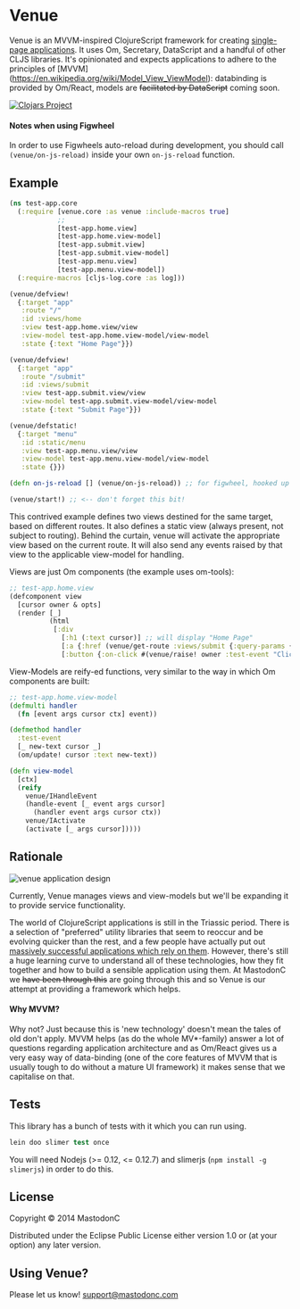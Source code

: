 # Venue

Venue is an MVVM-inspired ClojureScript framework for creating [single-page applications](https://en.wikipedia.org/wiki/Single-page_application). It uses Om, Secretary, DataScript and a handful of other CLJS libraries. It's opinionated and expects applications to adhere to the principles of [MVVM] (https://en.wikipedia.org/wiki/Model_View_ViewModel): databinding is provided by Om/React, models are ~~facilitated by DataScript~~ coming soon.

[![Clojars Project](http://clojars.org/venue/latest-version.svg)](http://clojars.org/venue)

#### Notes when using Figwheel

In order to use Figwheels auto-reload during development, you should call `(venue/on-js-reload)` inside your own `on-js-reload` function.

## Example
```clojure
(ns test-app.core
  (:require [venue.core :as venue :include-macros true]
            ;;
            [test-app.home.view]
            [test-app.home.view-model]
            [test-app.submit.view]
            [test-app.submit.view-model]
            [test-app.menu.view]
            [test-app.menu.view-model])
  (:require-macros [cljs-log.core :as log]))

(venue/defview!
  {:target "app"
   :route "/"
   :id :views/home
   :view test-app.home.view/view
   :view-model test-app.home.view-model/view-model
   :state {:text "Home Page"}})

(venue/defview!
  {:target "app"
   :route "/submit"
   :id :views/submit
   :view test-app.submit.view/view
   :view-model test-app.submit.view-model/view-model
   :state {:text "Submit Page"}})

(venue/defstatic!
  {:target "menu"
   :id :static/menu
   :view test-app.menu.view/view
   :view-model test-app.menu.view-model/view-model
   :state {}})

(defn on-js-reload [] (venue/on-js-reload)) ;; for figwheel, hooked up in project.clj

(venue/start!) ;; <-- don't forget this bit!
```
This contrived example defines two views destined for the same target, based on different routes. It also defines a static view (always present, not subject to routing). Behind the curtain, venue will activate the appropriate view based on the current route. It will also send any events raised by that view to the applicable view-model for handling.

Views are just Om components (the example uses om-tools):

```clojure
;; test-app.home.view
(defcomponent view
  [cursor owner & opts]
  (render [_]
          (html
           [:div
             [:h1 (:text cursor)] ;; will display "Home Page"
             [:a {:href (venue/get-route :views/submit {:query-params {:action "new")} "Submit New"] ;; will generate route from view id, i.e. '#/submit?action=new'
             [:button {:on-click #(venue/raise! owner :test-event "Clicked!")} "Change text"]])))

```

View-Models are reify-ed functions, very similar to the way in which Om components are built:

```clojure
;; test-app.home.view-model
(defmulti handler
  (fn [event args cursor ctx] event))

(defmethod handler
  :test-event
  [_ new-text cursor _]
  (om/update! cursor :text new-text))

(defn view-model
  [ctx]
  (reify
    venue/IHandleEvent
    (handle-event [_ event args cursor]
      (handler event args cursor ctx))
    venue/IActivate
    (activate [_ args cursor]))))
```

## Rationale

![venue application design](http://i.imgur.com/ce8RLIu.png)

Currently, Venue manages views and view-models but we'll be expanding it to provide service functionality.

The world of ClojureScript applications is still in the Triassic period. There is a selection of "preferred" utility libraries that seem to reoccur and be evolving quicker than the rest, and a few people have actually put out [massively successful applications which rely on them](https://github.com/circleci/frontend). However, there's still a huge learning curve to understand all of these technologies, how they fit together and how to build a sensible application using them. At MastodonC we ~~have been through this~~ are going through this and so Venue is our attempt at providing a framework which helps.

#### Why MVVM?

Why not? Just because this is 'new technology' doesn't mean the tales of old don't apply. MVVM helps (as do the whole MV*-family) answer a lot of questions regarding application architecture and as Om/React gives us a very easy way of data-binding (one of the core features of MVVM that is usually tough to do without a mature UI framework) it makes sense that we capitalise on that.

## Tests

This library has a bunch of tests with it which you can run using.

```clojure
lein doo slimer test once
```
You will need Nodejs (>= 0.12, <= 0.12.7) and slimerjs (`npm install -g slimerjs`) in order to do this.

## License

Copyright © 2014 MastodonC

Distributed under the Eclipse Public License either version 1.0 or (at your option) any later version.

## Using Venue?

Please let us know! support@mastodonc.com
